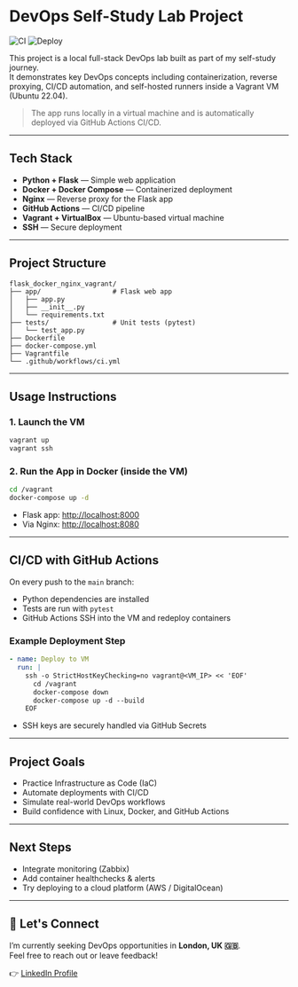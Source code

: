 
# DevOps Self-Study Lab Project
![CI](https://github.com/andriysmyk/flask_docker_nginx_vagrant/actions/workflows/ci.yaml/badge.svg)
![Deploy](https://github.com/andriysmyk/flask_docker_nginx_vagrant/actions/workflows/deploy.yaml/badge.svg)


This project is a local full-stack DevOps lab built as part of my self-study journey.  
It demonstrates key DevOps concepts including containerization, reverse proxying, CI/CD automation, and self-hosted runners inside a Vagrant VM (Ubuntu 22.04).

> The app runs locally in a virtual machine and is automatically deployed via GitHub Actions CI/CD.

---

##  Tech Stack

- **Python + Flask** — Simple web application  
- **Docker + Docker Compose** — Containerized deployment  
- **Nginx** — Reverse proxy for the Flask app  
- **GitHub Actions** — CI/CD pipeline  
- **Vagrant + VirtualBox** — Ubuntu-based virtual machine  
- **SSH** — Secure deployment  

---

##  Project Structure

```
flask_docker_nginx_vagrant/
├── app/                  # Flask web app
│   ├── app.py
│   ├── __init__.py
│   └── requirements.txt
├── tests/                # Unit tests (pytest)
│   └── test_app.py
├── Dockerfile
├── docker-compose.yml
├── Vagrantfile
└── .github/workflows/ci.yml
```

---

##  Usage Instructions

### 1. Launch the VM

```bash
vagrant up
vagrant ssh
```

### 2. Run the App in Docker (inside the VM)

```bash
cd /vagrant
docker-compose up -d
```

- Flask app: [http://localhost:8000](http://localhost:8000)  
- Via Nginx: [http://localhost:8080](http://localhost:8080)  

---

##  CI/CD with GitHub Actions

On every push to the `main` branch:

- Python dependencies are installed  
- Tests are run with `pytest`  
- GitHub Actions SSH into the VM and redeploy containers

###  Example Deployment Step

```yaml
- name: Deploy to VM
  run: |
    ssh -o StrictHostKeyChecking=no vagrant@<VM_IP> << 'EOF'
      cd /vagrant
      docker-compose down
      docker-compose up -d --build
    EOF
```

- SSH keys are securely handled via GitHub Secrets

---

##  Project Goals

- Practice Infrastructure as Code (IaC)  
- Automate deployments with CI/CD  
- Simulate real-world DevOps workflows  
- Build confidence with Linux, Docker, and GitHub Actions  

---

##  Next Steps

- Integrate monitoring (Zabbix)  
- Add container healthchecks & alerts  
- Try deploying to a cloud platform (AWS / DigitalOcean)  

---


## 🤝 Let's Connect

I’m currently seeking DevOps opportunities in **London, UK 🇬🇧**.  
Feel free to reach out or leave feedback!

👉 [LinkedIn Profile](https://www.linkedin.com/in/andriysmyk)
